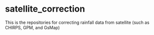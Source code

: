 # satellite_correction
This is the repositories for correcting rainfall data from satellite (such as CHIRPS, GPM, and GsMap)
